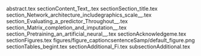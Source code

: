 abstract.tex
sectionContent_Text_.tex
sectionSection_title.tex
section_Network_architecture_includegraphics_scale__.tex
section_Evaluating_a_predictor_Throughout__.tex
section_Matrix_completion_and_imputation__.tex
section_Pretraining_an_artificial_neural__.tex
sectionAcknowledgeme.tex
sectionFigures.tex
figures/figure_captioncsentenceSamp/default_figure.png
sectionTables_begint.tex
sectionAdditional_Fi.tex
subsectionAdditional.tex
